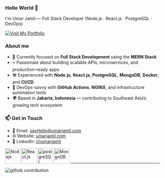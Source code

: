 ### Hello World 👋

I'm Umar Jamil — Full Stack Developer (Node.js · React.js · PostgreSQL · DevOps)

<a href="https://umarjamil.com" target="_blank">
    <img src="https://img.shields.io/badge/Visit-My_Portfolio-blue?style=for-the-badge&logo=github" alt="Visit My Portfolio">
</a>

### About me
  - 🎯 Currently focused on **Full Stack Development** using the **MERN Stack**
  - ⚡ Passionate about building scalable APIs, microservices, and production-ready apps
  - 🛠️ Experienced with **Node.js**, **React.js**, **PostgreSQL**, **MongoDB**, **Docker**, and **CI/CD**
  - 🚀 DevOps-savvy with **GitHub Actions**, **NGINX**, and infrastructure automation tools
  - 🌍 Based in **Jakarta, Indonesia** — contributing to Southeast Asia’s growing tech ecosystem

### 📫 Get in Touch

- 📧 Email: sayHello@umarjamil.com  
- 🌐 Website: <a href="https://umarjamil.com" target="_blank">umarjamil.com</a>  
- 💼 LinkedIn: <a href="https://linkedin.com/in/chumarjamil" target="_blank">chumarjamil</a>


<img align="left" alt="Nodejs" width="50px" src="https://res.cloudinary.com/ujdeveloper/image/upload/v1741294793/extramedia/1174925_dodqpg.webp" />
<img align="left" alt="React.js" width="50px" src="https://res.cloudinary.com/ujdeveloper/image/upload/v1741294441/extramedia/React-icon.svg_ciktza.png" />
<img align="left" alt="postgreSQL" width="50px" src="https://res.cloudinary.com/ujdeveloper/image/upload/v1742918354/postgresql-icon-1987x2048-v2fkmdaw_qa2582.png" />
<img align="left" alt="MongoDB" width="50px" src="https://res.cloudinary.com/ujdeveloper/image/upload/v1741294890/extramedia/download_kwrvii.png" />

<br />
<br />

---


![github contribution](https://res.cloudinary.com/ujdeveloper/image/upload/v1698155741/github-contribution-grid-snake-dark_ffwvpe.svg)
